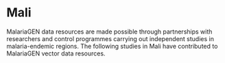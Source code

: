 # Mali

MalariaGEN data resources are made possible through partnerships with researchers and control programmes carrying out independent studies in malaria-endemic regions. The following studies in Mali have contributed to MalariaGEN vector data resources.

```{tableofcontents}
```
